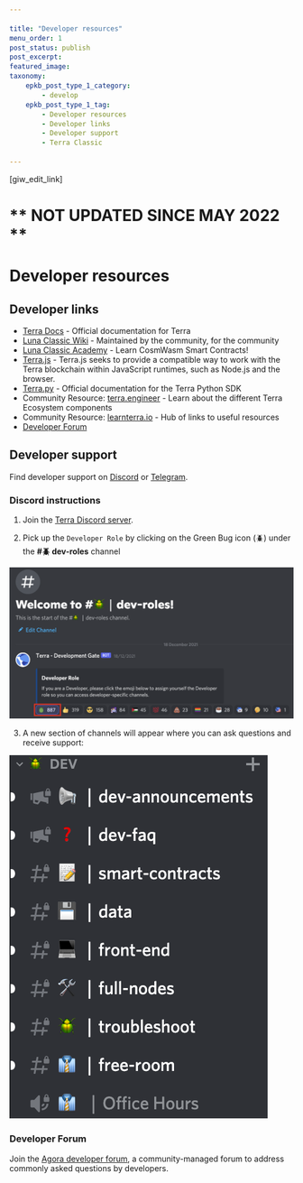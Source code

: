 ```yaml
---

title: "Developer resources"
menu_order: 1
post_status: publish
post_excerpt: 
featured_image: 
taxonomy:
    epkb_post_type_1_category:
        - develop
    epkb_post_type_1_tag:
        - Developer resources
        - Developer links
        - Developer support
        - Terra Classic

---
```

<p>[giw_edit_link]</p>

# ** NOT UPDATED SINCE MAY 2022 **

# Developer resources

## Developer links

- [Terra Docs](http://docs-classic.terra.money) - Official documentation for Terra
- [Luna Classic Wiki](https://www.lunctoken.org/knowledge-base/) - Maintained by the community, for the community
- [Luna Classic Academy](https://www.lunctoken.org/luna-classic-academy/) - Learn CosmWasm Smart Contracts!
- [Terra.js](https://docs.terra.money/docs/develop/sdks/terra-js/README.html) - Terra.js seeks to provide a compatible way to work with the Terra blockchain within JavaScript runtimes, such as Node.js and the browser.
- [Terra.py](https://terra-money.github.io/terra.py/) - Official documentation for the Terra Python SDK
- Community Resource: [terra.engineer](https://terra.engineer/) - Learn about the different Terra Ecosystem components
- Community Resource: [learnterra.io](https://learnterra.io/developers/) - Hub of links to useful resources
- [Developer Forum](https://www.lunctoken.org/bp-groups/luna-classic-developers/forum/)

## Developer support
    
Find developer support on [Discord](https://discord.gg/FxqPKsbXnh) or [Telegram](https://t.me/+gCxCPohmVBkyNDRl).
    
### Discord instructions
    
1. Join the [Terra Discord server](https://discord.com/invite/EuKCeGFb93).
    
2. Pick up the `Developer Role` by clicking on the Green Bug icon (🪲) under the **#🪲 dev-roles** channel
    
![Untitled](/img/screens/discord-dev/discors-dev-page.png)
    
3. A new section of channels will appear where you can ask questions and receive support:
    
![Untitled](/img/screens/discord-dev/discord-dev-page-channel.png)

### Developer Forum
    
Join the [Agora developer forum](https://agora.terra.money/c/developer/20), a community-managed forum to address commonly asked questions by developers. 

